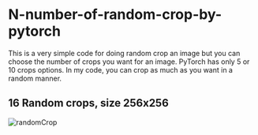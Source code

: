 # N-number-of-random-crop-by-pytorch

This is a very simple code for doing random crop an image but you can choose the number of crops you want for an image. PyTorch has only 5 or 10 crops options. In my code, you can crop as much as you want in a random manner.

16 Random crops, size 256x256
-------------------------------
![randomCrop](https://user-images.githubusercontent.com/9991209/187651445-7b1f5b14-e08f-42af-8ed9-818c623b8ba0.png)
